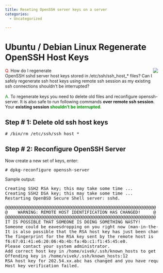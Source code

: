 ```yaml
---
title: Reseting OpenSSH server keys on a server
categories:
  - Uncategorized

---
```

<div class="headline_area">
  <h1 class="entry-title">
    Ubuntu / Debian Linux Regenerate OpenSSH Host Keys
  </h1>
  
  <p class="headline_meta">
  </p></p>
</div>

<div style="float:right;margin-top:0px;margin-left:5px;">
  <a href="http://www.cyberciti.biz/faq/category/debian-ubuntu/" title="See all Debian/Ubuntu Linux related FAQ"><img src="http://files.cyberciti.biz/cbzcache/3rdparty/debianlogo.gif" border="0" /></a>
</div>

<span style="color: rgb(255, 0, 0);">Q.</span> How do I regenerate  
OpenSSH sshd server host keys stored in /etc/ssh/ssh\_host\_* files? Can I  
safely regenerate ssh host keys using remote ssh session as my existing  
ssh connections shouldn&#8217;t be interrupted?  
<span id="more-1115"></span>  
<span style="color: rgb(0, 153, 0);">A.</span> To regenerate keys you need to delete old files and reconfigure openssh-server. It is also safe to run following commands **over remote ssh session**. Your **existing session <span style="color: rgb(0, 153, 0);">shouldn&#8217;t be interrupted</span>**.

## Step # 1: Delete old ssh host keys



<pre># /bin/rm /etc/ssh/ssh_host_*</pre>

## Step # 2: Reconfigure OpenSSH Server

Now create a new set of keys, enter:  


<pre># dpkg-reconfigure openssh-server</pre>

  
Sample output:

<pre>Creating SSH2 RSA key; this may take some time ...
Creating SSH2 DSA key; this may take some time ...
Restarting OpenBSD Secure Shell server: sshd.</pre>



<pre>@@@@@@@@@@@@@@@@@@@@@@@@@@@@@@@@@@@@@@@@@@@@@@@@@@@@@@@@@@@
@    WARNING: REMOTE HOST IDENTIFICATION HAS CHANGED!     @
@@@@@@@@@@@@@@@@@@@@@@@@@@@@@@@@@@@@@@@@@@@@@@@@@@@@@@@@@@@
IT IS POSSIBLE THAT SOMEONE IS DOING SOMETHING NASTY!
Someone could be eavesdropping on you right now (man-in-the-middle attack)!
It is also possible that the RSA host key has just been changed.
The fingerprint for the RSA key sent by the remote host is
f6:67:01:41:e6:20:06:4b:4b:fa:4b:c1:f1:45:45:e0.
Please contact your system administrator.
Add correct host key in /home/vivek/.ssh/known_hosts to get rid of this message.
Offending key in /home/vivek/.ssh/known_hosts:12
RSA host key for 202.54.xx.abc has changed and you have requested strict checking.
Host key verification failed.</pre>


 [1]: http://www.cyberciti.biz/faq/warning-remote-host-identification-has-changed-error-and-solution/